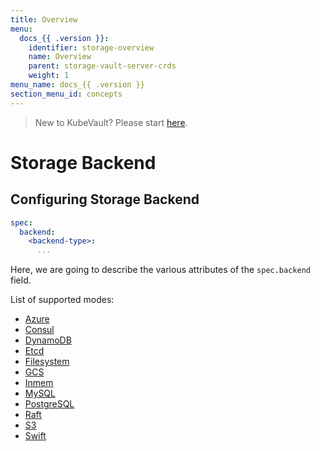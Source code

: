 ```yaml
---
title: Overview
menu:
  docs_{{ .version }}:
    identifier: storage-overview
    name: Overview
    parent: storage-vault-server-crds
    weight: 1
menu_name: docs_{{ .version }}
section_menu_id: concepts
---
```


> New to KubeVault? Please start [here](/docs/concepts/README.md).

# Storage Backend

## Configuring Storage Backend

```yaml
spec:
  backend:
    <backend-type>:
      ...
```

Here, we are going to describe the various attributes of the `spec.backend` field.

List of supported modes:

- [Azure](/docs/concepts/vault-server-crds/storage/azure.md)
- [Consul](/docs/concepts/vault-server-crds/storage/consul.md)
- [DynamoDB](/docs/concepts/vault-server-crds/storage/dynamodb.md)
- [Etcd](/docs/concepts/vault-server-crds/storage/etcd.md)
- [Filesystem](/docs/concepts/vault-server-crds/storage/filesystem.md)
- [GCS](/docs/concepts/vault-server-crds/storage/gcs.md)
- [Inmem](/docs/concepts/vault-server-crds/storage/inmem.md)
- [MySQL](/docs/concepts/vault-server-crds/storage/mysql.md)
- [PostgreSQL](/docs/concepts/vault-server-crds/storage/postgresql.md)
- [Raft](/docs/concepts/vault-server-crds/storage/raft.md)
- [S3](/docs/concepts/vault-server-crds/storage/s3.md)
- [Swift](/docs/concepts/vault-server-crds/storage/swift.md)
